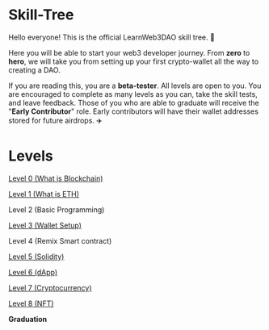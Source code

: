 # Skill-Tree





Hello everyone! This is the official LearnWeb3DAO skill tree. 🌴

Here you will be able to start your web3 developer journey. From **zero** to **hero**, we will take you from setting up your first crypto-wallet all the way to creating a DAO. 

If you are reading this, you are a **beta-tester**. All levels are open to you. You are encouraged to complete as many levels as you can, take the skill tests, and leave feedback. Those of you who are able to graduate will receive the "**Early Contributor**" role. Early contributors will have their wallet addresses stored for future airdrops. ✈️

# Levels

[Level 0 (What is Blockchain)](https://github.com/LearnWeb3DAO/What-is-Blockchain)

[Level 1 (What is ETH)](https://github.com/LearnWeb3DAO/What-is-ETH)

Level 2 (Basic Programming)

[Level 3 (Wallet Setup)](https://github.com/LearnWeb3DAO/Crypto-Wallets)

Level 4 (Remix Smart contract)

[Level 5 (Solidity)](https://github.com/LearnWeb3DAO/Solidity)

[Level 6 (dApp)](https://github.com/LearnWeb3DAO/BasicFrontEndTutorial)

[Level 7 (Cryptocurrency)](https://github.com/LearnWeb3DAO/TokenTutorial)

[Level 8 (NFT)](https://github.com/LearnWeb3DAO/NFT-Tutorial)

**Graduation**
